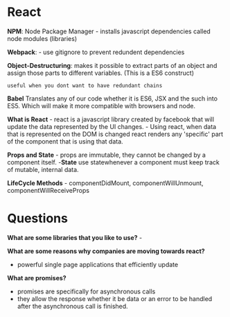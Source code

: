 # React

**NPM**: Node Package Manager
    - installs javascript dependencies called node modules (libraries)

**Webpack**: 
    - use gitignore to prevent redundent dependencies

**Object-Destructuring**:
    makes it possible to extract parts of an object and assign those parts to different variables. (This is a ES6 construct)
    
    useful when you dont want to have redundant chains

**Babel**
    Translates any of our code whether it is ES6, JSX and the such into ES5. Which will make it more compatible with browsers and node.

**What is React**
    - react is a javascript library created by facebook that will update the data represented by the UI changes.
    - Using react, when data that is represented on the DOM is changed react renders any 'specific' part of the component that is using that data.

**Props and State** 
    - props are immutable, they cannot be changed by a component itself.
    -**State** use statewhenever a component must keep track of mutable, internal data. 

**LifeCycle Methods**
    - componentDidMount, componentWillUnmount, componentWillReceiveProps

# Questions

**What are some libraries that you like to use?**
    - 

**What are some reasons why companies are moving towards react?**
- powerful single page applications that efficiently update

**What are promises?**
- promises are specifically for asynchronous calls
- they allow the response whether it be data or an error to be handled after
 the asynchronous call is finished.

 
